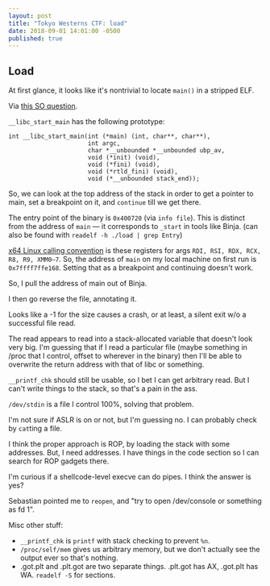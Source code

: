 ```yaml
---
layout: post
title: "Tokyo Westerns CTF: load"
date: 2018-09-01 14:01:00 -0500
published: true
---
```


## Load
At first glance, it looks like it's nontrivial to locate `main()` in a
stripped ELF.

Via [this SO question][0].

`__libc_start_main` has the following prototype:

```
int __libc_start_main(int (*main) (int, char**, char**), 
                      int argc, 
                      char *__unbounded *__unbounded ubp_av, 
                      void (*init) (void), 
                      void (*fini) (void), 
                      void (*rtld_fini) (void), 
                      void (*__unbounded stack_end));
```

So, we can look at the top address of the stack in order to get a pointer
to main, set a breakpoint on it, and `continue` till we get there.

The entry point of the binary is `0x400720` (via `info file`).
This is distinct from the address of `main` — it corresponds to `_start` in
tools like Binja. (can also be found with `readelf -h ./load | grep Entry`)

[x64 Linux calling convention][1] is these registers for args `RDI, RSI, RDX,
RCX, R8, R9, XMM0–7`.
So, the address of `main` on my local machine on first run is
`0x7ffff7ffe168`. Setting that as a breakpoint and continuing doesn't work.

So, I pull the address of main out of Binja.

I then go reverse the file, annotating it.

Looks like a -1 for the size causes a crash, or at least, a silent exit w/o
a successful file read.

The read appears to read into a stack-allocated variable that doesn't look
very big. I'm guessing that if I read a particular file (maybe something in
/proc that I control, offset to wherever in the binary) then I'll be able to overwrite the return address
with that of libc or something.

`__printf_chk` should still be usable, so I bet I can get arbitrary read.
But I can't write things to the stack, so that's a pain in the ass.

`/dev/stdin` is a file I control 100%, solving that problem.

I'm not sure if ASLR is on or not, but I'm guessing no. I can probably
check by `cat`ting a file.

I think the proper approach is ROP, by loading the stack with some
addresses. But, I need addresses. I have things in the code section so I
can search for ROP gadgets there.

I'm curious if a shellcode-level execve can do pipes. I think the answer is
yes?

Sebastian pointed me to `reopen`, and "try to open /dev/console or something as fd 1".


Misc other stuff:

 * `__printf_chk` is `printf` with stack checking to prevent `%n`.
 * `/proc/self/mem` gives us arbitrary memory, but we don't actually see the output ever so that's nothing.
 * .got.plt and .plt.got are two separate things. .plt.got has AX, .got.plt has WA. `readelf -S` for sections.


[0]: https://stackoverflow.com/questions/9885545/how-to-find-the-main-functions-entry-point-of-elf-executable-file-without-any-s
[1]: https://en.wikipedia.org/wiki/X86_calling_conventions#List_of_x86_calling_conventions
